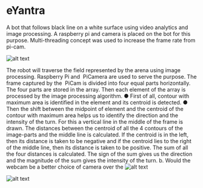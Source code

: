 # eYantra

A bot that follows black line on a white surface using video analytics and image processing. A raspberry pi and camera is placed on the bot for this purpose. Multi-threading concept was used to increase the frame rate from pi-cam.

![alt text](https://github.com/sona-19/eYantra/blob/master/Selection_007.png)

The robot will traverse the field represented by the arena using image processing.
Raspberry Pi and ​ PiCamera are used to serve the purpose. The frame captured by
the ​ PiCam is divided into four equal parts horizontally. The four parts are stored in
the array. Then each element of the array is processed by the image processing
algorithm.
● First of all, contour with maximum area is identified in the element and its
centroid is detected.
● Then the shift between the midpoint of element and the centroid of the
contour with maximum area helps us to identify the direction and the
intensity of the turn. For this a vertical line in the middle of the frame is
drawn. The distances between the centroid of all the 4 contours of the
image-parts and the middle line is calculated. If the centroid is in the left,
then its distance is taken to be negative and if the centroid lies to the right of
the middle line, then its distance is taken to be positive. The sum of all the
four distances is calculated. The sign of the sum gives us the direction and the
magnitude of the sum gives the intensity of the turn.
b. Would the webcam be a better choice of camera over the
![alt text](https://github.com/sona-19/eYantra/blob/master/eyantra%202017-2018/angle.PNG)


![alt text](https://github.com/sona-19/eYantra/blob/master/eyantra%202017-2018/overlay.PNG)
